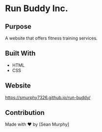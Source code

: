 # Run Buddy Inc.

## Purpose
A website that offers fitness training services.

## Built With
* HTML
* CSS

## Website
https://smurphy7326.github.io/run-buddy/

## Contribution
Made with ❤️ by [Sean Murphy]
